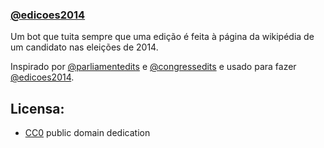 
### [@edicoes2014](https://twitter.com/edicoes2014)

Um bot que tuita sempre que uma edição é feita à página da wikipédia de um candidato nas eleições de 2014.

Inspirado por [@parliamentedits](https://twitter.com/parliamentedits) e [@congressedits](https://twitter.com/congressedits) e usado para fazer [@edicoes2014](https://twitter.com/edicoes2014).

## Licensa: 

* [CC0](LICENSE) public domain dedication
